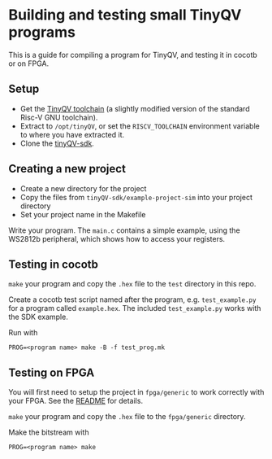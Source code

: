 # Building and testing small TinyQV programs

This is a guide for compiling a program for TinyQV, and testing it in cocotb or on FPGA.

## Setup

- Get the [TinyQV toolchain](https://github.com/MichaelBell/riscv-gnu-toolchain/releases/tag/13.2.0-tqv-1.0) (a slightly modified version of the standard Risc-V GNU toolchain).
- Extract to `/opt/tinyQV`, or set the `RISCV_TOOLCHAIN` environment variable to where you have extracted it.
- Clone the [tinyQV-sdk](https://github.com/MichaelBell/tinyQV-sdk).

## Creating a new project

- Create a new directory for the project
- Copy the files from `tinyQV-sdk/example-project-sim` into your project directory
- Set your project name in the Makefile

Write your program.  The `main.c` contains a simple example, using the WS2812b peripheral, which shows how to access your registers.

## Testing in cocotb

`make` your program and copy the `.hex` file to the `test` directory in this repo.

Create a cocotb test script named after the program, e.g. `test_example.py` for a program called `example.hex`.  The included `test_example.py` works with the SDK example.

Run with

    PROG=<program name> make -B -f test_prog.mk

## Testing on FPGA

You will first need to setup the project in `fpga/generic` to work correctly with your FPGA.  See the [README](fpga/generic/README.md) for details.

`make` your program and copy the `.hex` file to the `fpga/generic` directory.

Make the bitstream with

    PROG=<program name> make

